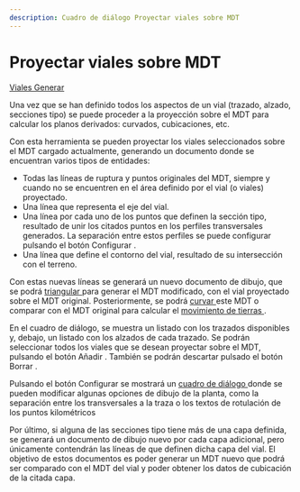 ```yaml
---
description: Cuadro de diálogo Proyectar viales sobre MDT
---
```


# Proyectar viales sobre MDT

[Viales Generar](../../fichas-de-herramientas/untitled-256/untitled-329.md)

Una vez que se han definido todos los aspectos de un vial \(trazado, alzado, secciones tipo\) se puede proceder a la proyección sobre el MDT para calcular los planos derivados: curvados, cubicaciones, etc.

Con esta herramienta se pueden proyectar los viales seleccionados sobre el MDT cargado actualmente, generando un documento donde se encuentran varios tipos de entidades:

* Todas las líneas de ruptura y puntos originales del MDT, siempre y cuando no se encuentren en el área definido por el vial \(o viales\) proyectado.
* Una línea que representa el eje del vial.
* Una línea por cada uno de los puntos que definen la sección tipo, resultado de unir los citados puntos en los perfiles transversales generados. La separación entre estos perfiles se puede configurar pulsando el botón Configurar .
* Una línea que define el contorno del vial, resultado de su intersección con el terreno.

Con estas nuevas líneas se generará un nuevo documento de dibujo, que se podrá [triangular ](../../como.../untitled-326.md)para generar el MDT modificado, con el vial proyectado sobre el MDT original. Posteriormente, se podrá [curvar ](../../como.../untitled-219.md)este MDT o comparar con el MDT original para calcular el [movimiento de tierras ](../../como.../untitled-217.md).

En el cuadro de diálogo, se muestra un listado con los trazados disponibles y, debajo, un listado con los alzados de cada trazado. Se podrán seleccionar todos los viales que se desean proyectar sobre el MDT, pulsando el botón Añadir . También se podrán descartar pulsado el botón Borrar .

Pulsando el botón Configurar se mostrará un [cuadro de diálogo ](untitled-79.md)donde se pueden modificar algunas opciones de dibujo de la planta, como la separación entre los transversales a la traza o los textos de rotulación de los puntos kilométricos

Por último, si alguna de las secciones tipo tiene más de una capa definida, se generará un documento de dibujo nuevo por cada capa adicional, pero únicamente contendrán las líneas de que definen dicha capa del vial. El objetivo de estos documentos es poder generar un MDT nuevo que podrá ser comparado con el MDT del vial y poder obtener los datos de cubicación de la citada capa.

